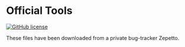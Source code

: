 # Official Tools

[![GitHub license](https://img.shields.io/github/license/mashape/apistatus.svg)](https://github.com/foxovsky/pointblank)

These files have been downloaded from a private bug-tracker Zepetto.
